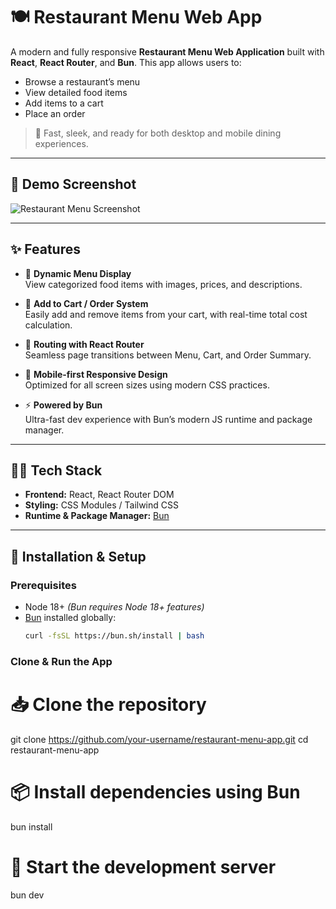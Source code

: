 # 🍽️ Restaurant Menu Web App

A modern and fully responsive **Restaurant Menu Web Application** built with **React**, **React Router**, and **Bun**. This app allows users to:

- Browse a restaurant’s menu
- View detailed food items
- Add items to a cart
- Place an order

> 🚀 Fast, sleek, and ready for both desktop and mobile dining experiences.

---

## 📸 Demo Screenshot

![Restaurant Menu Screenshot](./screenshots/restaurant-menu-ui.png)  
<!-- Replace with actual image path once uploaded -->

---

## ✨ Features

- 🍔 **Dynamic Menu Display**  
  View categorized food items with images, prices, and descriptions.

- 🛒 **Add to Cart / Order System**  
  Easily add and remove items from your cart, with real-time total cost calculation.

- 🔀 **Routing with React Router**  
  Seamless page transitions between Menu, Cart, and Order Summary.

- 📱 **Mobile-first Responsive Design**  
  Optimized for all screen sizes using modern CSS practices.

- ⚡ **Powered by Bun**  
  Ultra-fast dev experience with Bun’s modern JS runtime and package manager.

---

## 🧑‍🍳 Tech Stack

- **Frontend:** React, React Router DOM
- **Styling:** CSS Modules / Tailwind CSS
- **Runtime & Package Manager:** [Bun](https://bun.sh)

---

## 🚀 Installation & Setup

### Prerequisites
- Node 18+ _(Bun requires Node 18+ features)_
- [Bun](https://bun.sh) installed globally:  
  ```bash
  curl -fsSL https://bun.sh/install | bash
### Clone & Run the App

# 📥 Clone the repository
git clone https://github.com/your-username/restaurant-menu-app.git
cd restaurant-menu-app

# 📦 Install dependencies using Bun
bun install

# 🚀 Start the development server
bun dev



